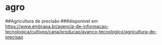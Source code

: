 # agro 
##Agricultura de precisão
###disponivel em https://www.embrapa.br/agencia-de-informacao-tecnologica/cultivos/cana/producao/avanco-tecnologico/agricultura-de-precisao


